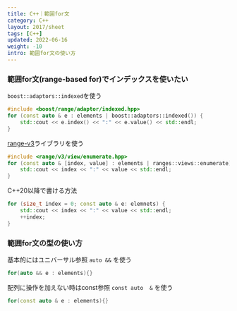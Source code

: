 ```yaml
---
title: C++｜範囲for文
category: C++
layout: 2017/sheet
tags: [C++]
updated: 2022-06-16
weight: -10
intro: 範囲for文の使い方
---
```




### 範囲for文(range-based for)でインデックスを使いたい

`boost::adaptors::indexed`を使う

```c++
#include <boost/range/adaptor/indexed.hpp>
for (const auto & e : elements | boost::adaptors::indexed()) {
    std::cout << e.index() << ":" << e.value() << std::endl;
}
```

[range-v3](https://github.com/ericniebler/range-v3)ライブラリを使う

```c++
#include <range/v3/view/enumerate.hpp>
for (const auto & [index, value] : elements | ranges::views::enumerate) {
    std::cout << index << ":" << value << std::endl;
}
```

C++20以降で書ける方法

```cpp
for (size_t index = 0; const auto & e: elemnets) {
    std::cout << index << ":" << value << std::endl;
    ++index;
}
```

### 範囲for文の型の使い方

基本的にはユニバーサル参照 `auto &&` を使う

```cpp
for(auto && e : elements){}
```

配列に操作を加えない時はconst参照 `const auto  &` を使う

```cpp
for(const auto & e : elements){}
```
